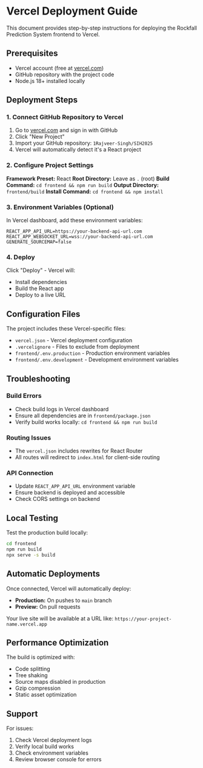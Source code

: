 # Vercel Deployment Guide

This document provides step-by-step instructions for deploying the Rockfall Prediction System frontend to Vercel.

## Prerequisites

- Vercel account (free at [vercel.com](https://vercel.com))
- GitHub repository with the project code
- Node.js 18+ installed locally

## Deployment Steps

### 1. Connect GitHub Repository to Vercel

1. Go to [vercel.com](https://vercel.com) and sign in with GitHub
2. Click "New Project"
3. Import your GitHub repository: `1Rajveer-Singh/SIH2025`
4. Vercel will automatically detect it's a React project

### 2. Configure Project Settings

**Framework Preset:** React
**Root Directory:** Leave as `.` (root)
**Build Command:** `cd frontend && npm run build`
**Output Directory:** `frontend/build`
**Install Command:** `cd frontend && npm install`

### 3. Environment Variables (Optional)

In Vercel dashboard, add these environment variables:

```
REACT_APP_API_URL=https://your-backend-api-url.com
REACT_APP_WEBSOCKET_URL=wss://your-backend-api-url.com
GENERATE_SOURCEMAP=false
```

### 4. Deploy

Click "Deploy" - Vercel will:
- Install dependencies
- Build the React app
- Deploy to a live URL

## Configuration Files

The project includes these Vercel-specific files:

- `vercel.json` - Vercel deployment configuration
- `.vercelignore` - Files to exclude from deployment
- `frontend/.env.production` - Production environment variables
- `frontend/.env.development` - Development environment variables

## Troubleshooting

### Build Errors
- Check build logs in Vercel dashboard
- Ensure all dependencies are in `frontend/package.json`
- Verify build works locally: `cd frontend && npm run build`

### Routing Issues
- The `vercel.json` includes rewrites for React Router
- All routes will redirect to `index.html` for client-side routing

### API Connection
- Update `REACT_APP_API_URL` environment variable
- Ensure backend is deployed and accessible
- Check CORS settings on backend

## Local Testing

Test the production build locally:

```bash
cd frontend
npm run build
npx serve -s build
```

## Automatic Deployments

Once connected, Vercel will automatically deploy:
- **Production:** On pushes to `main` branch
- **Preview:** On pull requests

Your live site will be available at a URL like:
`https://your-project-name.vercel.app`

## Performance Optimization

The build is optimized with:
- Code splitting
- Tree shaking
- Source maps disabled in production
- Gzip compression
- Static asset optimization

## Support

For issues:
1. Check Vercel deployment logs
2. Verify local build works
3. Check environment variables
4. Review browser console for errors